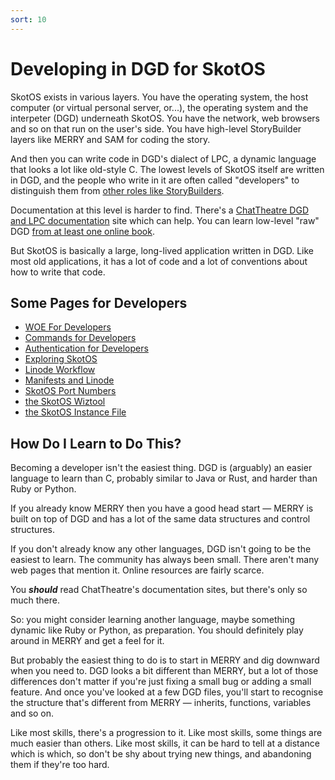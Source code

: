 ```yaml
---
sort: 10
---
```

# Developing in DGD for SkotOS

SkotOS exists in various layers. You have the operating system, the host computer (or virtual personal server, or...), the operating system and the interpeter (DGD) underneath SkotOS. You have the network, web browsers and so on that run on the user's side. You have high-level StoryBuilder layers like MERRY and SAM for coding the story.

And then you can write code in DGD's dialect of LPC, a dynamic language that looks a lot like old-style C. The lowest levels of SkotOS itself are written in DGD, and the people who write in it are often called "developers" to distinguish them from [other roles like StoryBuilders](../Basics/Roles.md).

Documentation at this level is harder to find. There's a [ChatTheatre DGD and LPC documentation](https://chattheatre.github.io/lpc-doc/) site which can help. You can learn low-level "raw" DGD [from at least one online book](https://noahgibbs.github.io/self_conscious_dgd/).

But SkotOS is basically a large, long-lived application written in DGD. Like most old applications, it has a lot of code and a lot of conventions about how to write that code.

## Some Pages for Developers

* [WOE For Developers](./WOEForDevelopers.md)
* [Commands for Developers](./CommandsForDevelopers.md)
* [Authentication for Developers](./DevAuthentication.md)
* [Exploring SkotOS](./Exploring_SkotOS.md)
* [Linode Workflow](./Linode_Workflow.md)
* [Manifests and Linode](./ManifestsAndLinode.md)
* [SkotOS Port Numbers](./SkotOS_Ports.md)
* [the SkotOS Wiztool](./SkotOS_Wiztool.md)
* [the SkotOS Instance File](./instance_file.md)

## How Do I Learn to Do This?

Becoming a developer isn't the easiest thing. DGD is (arguably) an easier language to learn than C, probably similar to Java or Rust, and harder than Ruby or Python.

If you already know MERRY then you have a good head start &mdash; MERRY is built on top of DGD and has a lot of the same data structures and control structures.

If you don't already know any other languages, DGD isn't going to be the easiest to learn. The community has always been small. There aren't many web pages that mention it. Online resources are fairly scarce.

You ***should*** read ChatTheatre's documentation sites, but there's only so much there.

So: you might consider learning another language, maybe something dynamic like Ruby or Python, as preparation. You should definitely play around in MERRY and get a feel for it.

But probably the easiest thing to do is to start in MERRY and dig downward when you need to. DGD looks a bit different than MERRY, but a lot of those differences don't matter if you're just fixing a small bug or adding a small feature. And once you've looked at a few DGD files, you'll start to recognise the structure that's different from MERRY &mdash; inherits, functions, variables and so on.

Like most skills, there's a progression to it. Like most skills, some things are much easier than others. Like most skills, it can be hard to tell at a distance which is which, so don't be shy about trying new things, and abandoning them if they're too hard.
